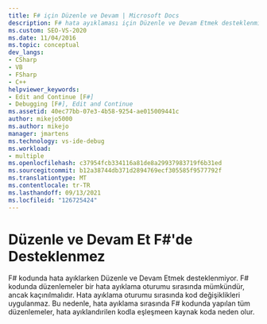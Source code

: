 ```yaml
---
title: F# için Düzenle ve Devam | Microsoft Docs
description: F# hata ayıklaması için Düzenle ve Devam Etmek desteklenmiyor. Hata ayıklama sırasında kodda yapılan düzenlemeler kaynakta uygulanmaz, bu nedenle hata ayıklama yapılan kod kaynakla eşleşmez.
ms.custom: SEO-VS-2020
ms.date: 11/04/2016
ms.topic: conceptual
dev_langs:
- CSharp
- VB
- FSharp
- C++
helpviewer_keywords:
- Edit and Continue [F#]
- Debugging [F#], Edit and Continue
ms.assetid: 40ec77bb-07e3-4b58-9254-ae015009441c
author: mikejo5000
ms.author: mikejo
manager: jmartens
ms.technology: vs-ide-debug
ms.workload:
- multiple
ms.openlocfilehash: c37954fcb334116a81de8a29937983719f6b31ed
ms.sourcegitcommit: b12a38744db371d2894769ecf305585f9577792f
ms.translationtype: MT
ms.contentlocale: tr-TR
ms.lasthandoff: 09/13/2021
ms.locfileid: "126725424"
---
```

# <a name="edit-and-continue-not-supported-for-f"></a>Düzenle ve Devam Et F#'de Desteklenmez #
F# kodunda hata ayıklarken Düzenle ve Devam Etmek desteklenmiyor. F# kodunda düzenlemeler bir hata ayıklama oturumu sırasında mümkündür, ancak kaçınılmalıdır. Hata ayıklama oturumu sırasında kod değişiklikleri uygulanmaz. Bu nedenle, hata ayıklama sırasında F# kodunda yapılan tüm düzenlemeler, hata ayıklandırilen kodla eşleşmeen kaynak koda neden olur.

